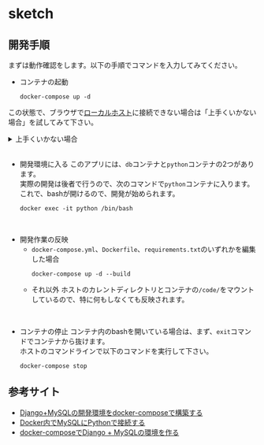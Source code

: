 # sketch

## 開発手順

まずは動作確認をします。以下の手順でコマンドを入力してみてください。  
* コンテナの起動

    ```
    docker-compose up -d
    ```

この状態で、ブラウザで[ローカルホスト](http://localhost:8000)に接続できない場合は「上手くいかない場合」を試してみて下さい。


<details>
 <summary>上手くいかない場合</summary>
  <div>

   `db`の起動が遅くて`python`コンテナが停止してしまっている可能性があります。試しに、次のコマンドを入力してみて下さい。

   ```
   docker restart python
   ```

   恐らくこれで[ローカルホスト](http://localhost:8000)に接続できると思います。  
   それでも解決しない場合には、管理者にご連絡下さい。

  </div>
</details>

<br>

* 開発環境に入る
このアプリには、`db`コンテナと`python`コンテナの2つがあります。  
実際の開発は後者で行うので、次のコマンドで`python`コンテナに入ります。  
これで、bashが開けるので、開発が始められます。

    ```
    docker exec -it python /bin/bash
    ```

<br>

* 開発作業の反映
    * `docker-compose.yml`、`Dockerfile`、`requirements.txt`のいずれかを編集した場合
        ```
        docker-compose up -d --build
        ```
    * それ以外
        ホストのカレントディレクトリとコンテナの`/code/`をマウントしているので、特に何もしなくても反映されます。  

<br>

* コンテナの停止
コンテナ内のbashを開いている場合は、まず、`exit`コマンドでコンテナから抜けます。  
ホストのコマンドラインで以下のコマンドを実行して下さい。

    ```
    docker-compose stop
    ```

## 参考サイト
* [Django+MySQLの開発環境をdocker-composeで構築する](https://qiita.com/bakupen/items/f23ce3d2325b4491a2dd)
* [Docker内でMySQLにPythonで接続する](https://qiita.com/kenjiSpecial@github/items/63d682274ad993d69c10)
* [docker-composeでDjango + MySQLの環境を作る](https://medium.com/@hokan_dev/docker-compose%E3%81%A7django-mysql%E3%81%AE%E7%92%B0%E5%A2%83%E3%82%92%E4%BD%9C%E3%82%8B-bd99cef7df0c)